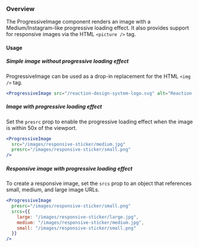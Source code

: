 ### Overview

The ProgressiveImage component renders an image with a Medium/Instagram-like progressive loading effect. It also provides support for responsive images via the HTML `<picture />` tag.

#### Usage

##### Simple image without progressive loading effect

ProgressiveImage can be used as a drop-in replacement for the HTML `<img />` tag.

```jsx
<ProgressiveImage src="/reaction-design-system-logo.svg" alt="Reaction Design System Logo" />
```

##### Image with progressive loading effect
Set the `presrc` prop to enable the progressive loading effect when the image is within 50x of the viewport.

```jsx
<ProgressiveImage
  src="/images/responsive-sticker/medium.jpg"
  presrc="/images/responsive-sticker/small.png"
/>
```

##### Responsive image with progressive loading effect
To create a responsive image, set the `srcs` prop to an object that references small, medium, and large image URLs.

```jsx
<ProgressiveImage
  presrc="/images/responsive-sticker/small.png"
  srcs={{
    large: "/images/responsive-sticker/large.jpg",
    medium: "/images/responsive-sticker/medium.jpg",
    small: "/images/responsive-sticker/small.png"
  }}
/>
```
